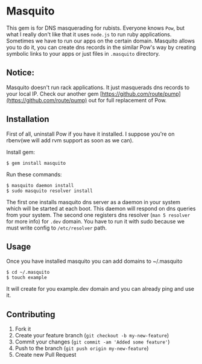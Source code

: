 # Masquito

This gem is for DNS masquerading for rubists. Everyone knows `Pow`, but what
I really don't like that it uses `node.js` to run ruby applications. Sometimes
we have to run our apps on the certain domain. Masquito allows you to do it,
you can create dns records in the similar Pow's way by creating symbolic links
to your apps or just files in `.masquito` directory.

## Notice:

Masquito doesn't run rack applications. It just masquerads dns records to your
local IP. Check our another gem
[https://github.com/route/pump](https://github.com/route/pump) out for full
replacement of Pow.

## Installation

First of all, uninstall Pow if you have it installed.
I suppose you're on rbenv(we will add rvm support as soon as we can).

Install gem:

    $ gem install masquito

Run these commands:

    $ masquito daemon install
    $ sudo masquito resolver install

The first one installs masquito dns server as a daemon in your system which will
be started at each boot. This daemon will respond on dns queries from your
system. The second one registers dns resolver (`man 5 resolver` for more info)
for `.dev` domain. You have to run it with sudo because we must write config to
`/etc/resolver` path.

## Usage

Once you have installed masquito you can add domains to ~/.masquito

    $ cd ~/.masquito
    $ touch example

It will create for you example.dev domain and you can already ping and use it.

## Contributing

1. Fork it
2. Create your feature branch (`git checkout -b my-new-feature`)
3. Commit your changes (`git commit -am 'Added some feature'`)
4. Push to the branch (`git push origin my-new-feature`)
5. Create new Pull Request
